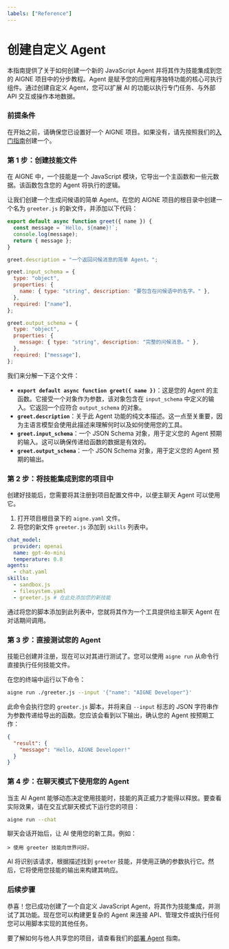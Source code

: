 ```yaml
---
labels: ["Reference"]
---
```


# 创建自定义 Agent

本指南提供了关于如何创建一个新的 JavaScript Agent 并将其作为技能集成到您的 AIGNE 项目中的分步教程。Agent 是赋予您的应用程序独特功能的核心可执行组件。通过创建自定义 Agent，您可以扩展 AI 的功能以执行专门任务、与外部 API 交互或操作本地数据。

### 前提条件

在开始之前，请确保您已设置好一个 AIGNE 项目。如果没有，请先按照我们的[入门指南](./getting-started.md)创建一个。

### 第 1 步：创建技能文件

在 AIGNE 中，一个技能是一个 JavaScript 模块，它导出一个主函数和一些元数据。该函数包含您的 Agent 将执行的逻辑。

让我们创建一个生成问候语的简单 Agent。在您的 AIGNE 项目的根目录中创建一个名为 `greeter.js` 的新文件，并添加以下代码：

```javascript greeter.js icon=logos:javascript
export default async function greet({ name }) {
  const message = `Hello, ${name}!`;
  console.log(message);
  return { message };
}

greet.description = "一个返回问候消息的简单 Agent。";

greet.input_schema = {
  type: "object",
  properties: {
    name: { type: "string", description: "要包含在问候语中的名字。" },
  },
  required: ["name"],
};

greet.output_schema = {
  type: "object",
  properties: {
    message: { type: "string", description: "完整的问候消息。" },
  },
  required: ["message"],
};
```

我们来分解一下这个文件：

- **`export default async function greet({ name })`**：这是您的 Agent 的主函数。它接受一个对象作为参数，该对象包含在 `input_schema` 中定义的输入。它返回一个应符合 `output_schema` 的对象。
- **`greet.description`**：关于此 Agent 功能的纯文本描述。这一点至关重要，因为主语言模型会使用此描述来理解何时以及如何使用您的工具。
- **`greet.input_schema`**：一个 JSON Schema 对象，用于定义您的 Agent 预期的输入。这可以确保传递给函数的数据是有效的。
- **`greet.output_schema`**：一个 JSON Schema 对象，用于定义您的 Agent 预期的输出。

### 第 2 步：将技能集成到您的项目中

创建好技能后，您需要将其注册到项目配置文件中，以便主聊天 Agent 可以使用它。

1.  打开项目根目录下的 `aigne.yaml` 文件。
2.  将您的新文件 `greeter.js` 添加到 `skills` 列表中。

```yaml aigne.yaml icon=mdi:file-cog-outline
chat_model:
  provider: openai
  name: gpt-4o-mini
  temperature: 0.8
agents:
  - chat.yaml
skills:
  - sandbox.js
  - filesystem.yaml
  - greeter.js # 在此处添加您的新技能
```

通过将您的脚本添加到此列表中，您就将其作为一个工具提供给主聊天 Agent 在对话期间调用。

### 第 3 步：直接测试您的 Agent

技能已创建并注册，现在可以对其进行测试了。您可以使用 `aigne run` 从命令行直接执行任何技能文件。

在您的终端中运行以下命令：

```bash icon=mdi:console
aigne run ./greeter.js --input '{"name": "AIGNE Developer"}'
```

此命令会执行您的 `greeter.js` 脚本，并将来自 `--input` 标志的 JSON 字符串作为参数传递给导出的函数。您应该会看到以下输出，确认您的 Agent 按预期工作：

```json icon=mdi:code-json
{
  "result": {
    "message": "Hello, AIGNE Developer!"
  }
}
```

### 第 4 步：在聊天模式下使用您的 Agent

当主 AI Agent 能够动态决定使用技能时，技能的真正威力才能得以释放。要查看实际效果，请在交互式聊天模式下运行您的项目：

```bash icon=mdi:console
aigne run --chat
```

聊天会话开始后，让 AI 使用您的新工具。例如：

```
> 使用 greeter 技能向世界问好。
```

AI 将识别该请求，根据描述找到 `greeter` 技能，并使用正确的参数执行它。然后，它将使用您技能的输出来构建其响应。

### 后续步骤

恭喜！您已成功创建了一个自定义 JavaScript Agent，将其作为技能集成，并测试了其功能。现在您可以构建更复杂的 Agent 来连接 API、管理文件或执行任何您可以用脚本实现的其他任务。

要了解如何与他人共享您的项目，请查看我们的[部署 Agent](./guides-deploying-agents.md) 指南。